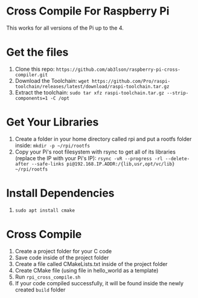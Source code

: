 # Cross Compile For Raspberry Pi

This works for all versions of the Pi up to the 4.


# Get the files

1. Clone this repo: `https://github.com/ab3lson/raspberry-pi-cross-compiler.git`
2. Download the Toolchain: `wget https://github.com/Pro/raspi-toolchain/releases/latest/download/raspi-toolchain.tar.gz`
3. Extract the toolchain: `sudo tar xfz raspi-toolchain.tar.gz --strip-components=1 -C /opt`


# Get Your Libraries

1. Create a folder in your home directory called rpi and put a rootfs folder inside: `mkdir -p ~/rpi/rootfs`
2. Copy your Pi's root filesystem with rsync to get all of its libraries (replace the IP with your Pi's IP): `rsync -vR --progress -rl --delete-after --safe-links pi@192.168.IP.ADDR:/{lib,usr,opt/vc/lib} ~/rpi/rootfs`

# Install Dependencies

1. `sudo apt install cmake`

# Cross Compile

1. Create a project folder for your C code
2. Save code inside of the project folder
3.  Create a file called CMakeLists.txt inside of the project folder
4. Create CMake file (using file in hello_world as a template)
5. Run `rpi_cross_compile.sh`
6. If your code compiled successfully, it will be found inside the newly created `build` folder

